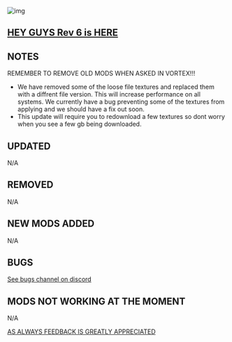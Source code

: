 ![img](https://s11.gifyu.com/images/SgCoI.png)

## [HEY GUYS Rev 6 is HERE](https://)

## NOTES

REMEMBER TO REMOVE OLD MODS WHEN ASKED IN VORTEX!!!

- We have removed some of the loose file textures and replaced them with a diffrent file version. This will increase performance on all systems. We currently have a bug preventing some of the textures from applying and we should have a fix out soon.
- This update will require you to redownload a few textures so dont worry when you see a few gb being downloaded.

## UPDATED

N/A

## REMOVED

N/A

## NEW MODS ADDED

N/A

## BUGS

[See bugs channel on discord](https://discord.gg/xZNztPjA2u)

## MODS NOT WORKING AT THE MOMENT

N/A

[AS ALWAYS FEEDBACK IS GREATLY APPRECIATED](https://)